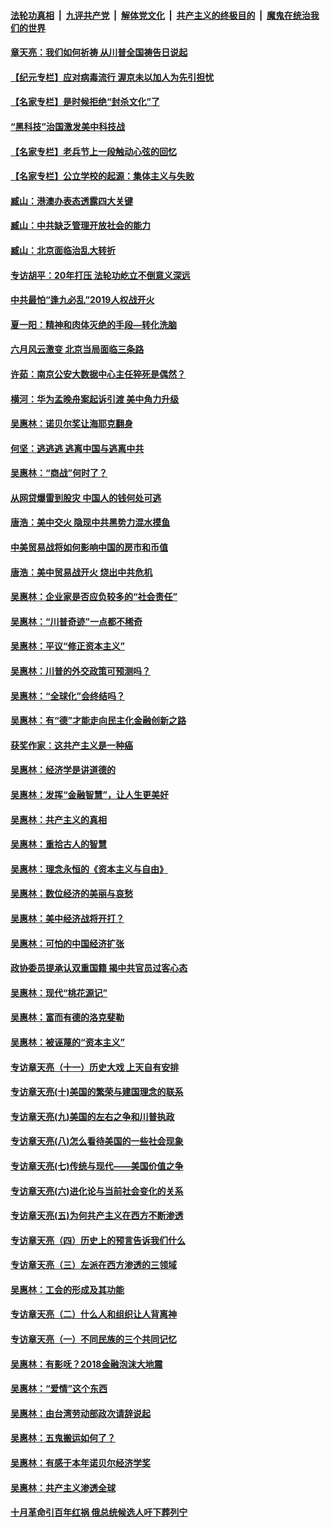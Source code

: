 

####  [法轮功真相](../../../../basic/blob/master/README.md?t=07100131) &nbsp;|&nbsp; [九评共产党](../../../../9ping.md/blob/master/README.md?t=07100131) &nbsp;|&nbsp; [解体党文化](../../../../jtdwh.md/blob/master/README.md?t=07100131)  &nbsp;|&nbsp; [共产主义的终极目的](../../../../gczydzjmd.md/blob/master/README.md?t=07100131) &nbsp;|&nbsp; [魔鬼在统治我们的世界](../../../../mgztzwmdsj.md/blob/master/README.md?t=07100131) 

#### [章天亮：我们如何祈祷 从川普全国祷告日说起](../pages/nsc423/n11944627.md?t=07100131) 

#### [【纪元专栏】应对病毒流行 渥京未以加人为先引担忧](../pages/nsc423/n11875714.md?t=07100131) 

#### [【名家专栏】是时候拒绝“封杀文化”了](../pages/nsc423/n11814093.md?t=07100131) 

#### [“黑科技”治国激发美中科技战](../pages/nsc423/n11638056.md?t=07100131) 

#### [【名家专栏】老兵节上一段触动心弦的回忆](../pages/nsc423/n11646016.md?t=07100131) 

#### [【名家专栏】公立学校的起源：集体主义与失败](../pages/nsc423/n11601833.md?t=07100131) 

#### [臧山：港澳办表态透露四大关键](../pages/nsc423/n11421628.md?t=07100131) 

#### [臧山：中共缺乏管理开放社会的能力](../pages/nsc423/n11407457.md?t=07100131) 

#### [臧山：北京面临治乱大转折](../pages/nsc423/n11406895.md?t=07100131) 

#### [专访胡平：20年打压 法轮功屹立不倒意义深远](../pages/nsc423/n11398800.md?t=07100131) 

#### [中共最怕“逢九必乱”2019人权战开火](../pages/nsc423/n11385248.md?t=07100131) 

#### [夏一阳：精神和肉体灭绝的手段—转化洗脑](../pages/nsc423/n11368250.md?t=07100131) 

#### [六月风云激变 北京当局面临三条路](../pages/nsc423/n11313668.md?t=07100131) 

#### [许茹：南京公安大数据中心主任猝死是偶然？](../pages/nsc423/n11064744.md?t=07100131) 

#### [横河：华为孟晚舟案起诉引渡 美中角力升级](../pages/nsc423/n11027230.md?t=07100131) 

#### [吴惠林：诺贝尔奖让海耶克翻身](../pages/nsc423/n10890049.md?t=07100131) 

#### [何坚：逃逃逃 逃离中国与逃离中共](../pages/nsc423/n10592891.md?t=07100131) 

#### [吴惠林：“商战”何时了？](../pages/nsc423/n10573558.md?t=07100131) 

#### [从网贷爆雷到股灾 中国人的钱何处可逃](../pages/nsc423/n10572800.md?t=07100131) 

#### [唐浩：美中交火 隐现中共黑势力混水摸鱼](../pages/nsc423/n10544040.md?t=07100131) 

#### [中美贸易战将如何影响中国的房市和币值](../pages/nsc423/n10543697.md?t=07100131) 

#### [唐浩：美中贸易战开火 烧出中共危机](../pages/nsc423/n10540126.md?t=07100131) 

#### [吴惠林：企业家是否应负较多的“社会责任”](../pages/nsc423/n10535022.md?t=07100131) 

#### [吴惠林：“川普奇迹”一点都不稀奇](../pages/nsc423/n10512808.md?t=07100131) 

#### [吴惠林：平议“修正资本主义”](../pages/nsc423/n10495724.md?t=07100131) 

#### [吴惠林：川普的外交政策可预测吗？](../pages/nsc423/n10462387.md?t=07100131) 

#### [吴惠林：“全球化”会终结吗？](../pages/nsc423/n10452838.md?t=07100131) 

#### [吴惠林：有“德”才能走向民主化金融创新之路](../pages/nsc423/n10432292.md?t=07100131) 

#### [获奖作家：这共产主义是一种癌](../pages/nsc423/n10431541.md?t=07100131) 

#### [吴惠林：经济学是讲道德的](../pages/nsc423/n10398014.md?t=07100131) 

#### [吴惠林：发挥“金融智慧”，让人生更美好](../pages/nsc423/n10375019.md?t=07100131) 

#### [吴惠林：共产主义的真相](../pages/nsc423/n10351394.md?t=07100131) 

#### [吴惠林：重拾古人的智慧](../pages/nsc423/n10337691.md?t=07100131) 

#### [吴惠林：理念永恒的《资本主义与自由》](../pages/nsc423/n10316274.md?t=07100131) 

#### [吴惠林：数位经济的美丽与哀愁](../pages/nsc423/n10292946.md?t=07100131) 

#### [吴惠林：美中经济战将开打？](../pages/nsc423/n10258825.md?t=07100131) 

#### [吴惠林：可怕的中国经济扩张](../pages/nsc423/n10219147.md?t=07100131) 

#### [政协委员提承认双重国籍 揭中共官员过客心态](../pages/nsc423/n10208809.md?t=07100131) 

#### [吴惠林：现代“桃花源记”](../pages/nsc423/n10185234.md?t=07100131) 

#### [吴惠林：富而有德的洛克斐勒](../pages/nsc423/n10142264.md?t=07100131) 

#### [吴惠林：被诬蔑的“资本主义”](../pages/nsc423/n10124816.md?t=07100131) 

#### [专访章天亮（十一）历史大戏 上天自有安排](../pages/nsc423/n10094905.md?t=07100131) 

#### [专访章天亮(十)美国的繁荣与建国理念的联系](../pages/nsc423/n10094899.md?t=07100131) 

#### [专访章天亮(九)美国的左右之争和川普执政](../pages/nsc423/n10094889.md?t=07100131) 

#### [专访章天亮(八)怎么看待美国的一些社会现象](../pages/nsc423/n10094857.md?t=07100131) 

#### [专访章天亮(七)传统与现代——美国价值之争](../pages/nsc423/n10093140.md?t=07100131) 

#### [专访章天亮(六)进化论与当前社会变化的关系](../pages/nsc423/n10092036.md?t=07100131) 

#### [专访章天亮(五)为何共产主义在西方不断渗透](../pages/nsc423/n10083620.md?t=07100131) 

#### [专访章天亮（四）历史上的预言告诉我们什么](../pages/nsc423/n10083606.md?t=07100131) 

#### [专访章天亮（三）左派在西方渗透的三领域](../pages/nsc423/n10081115.md?t=07100131) 

#### [吴惠林：工会的形成及其功能](../pages/nsc423/n10080633.md?t=07100131) 

#### [专访章天亮（二）什么人和组织让人背离神](../pages/nsc423/n10076637.md?t=07100131) 

#### [专访章天亮（一）不同民族的三个共同记忆](../pages/nsc423/n10074188.md?t=07100131) 

#### [吴惠林：有影呒？2018金融泡沫大地震](../pages/nsc423/n10040534.md?t=07100131) 

#### [吴惠林：“爱情”这个东西](../pages/nsc423/n10019423.md?t=07100131) 

#### [吴惠林：由台湾劳动部政次请辞说起](../pages/nsc423/n9979679.md?t=07100131) 

#### [吴惠林：五鬼搬运如何了？](../pages/nsc423/n9925338.md?t=07100131) 

#### [吴惠林：有感于本年诺贝尔经济学奖](../pages/nsc423/n9871883.md?t=07100131) 

#### [吴惠林：共产主义渗透全球](../pages/nsc423/n9812748.md?t=07100131) 

#### [十月革命引百年红祸 俄总统候选人吁下葬列宁](../pages/nsc423/n9810182.md?t=07100131) 

